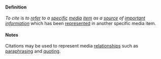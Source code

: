 #### Definition

*To cite* is *to [refer](https://github.com/gcassel/Modular-Organizing-Terminology/blob/master/terms/refer.md) to a [specific](https://github.com/gcassel/Modular-Organizing-Terminology/blob/master/terms/specific.md) [media](https://github.com/gcassel/Modular-Organizing-Terminology/blob/master/terms/media.md) [item](https://github.com/gcassel/Modular-Organizing-Terminology/blob/master/terms/item.md) as a [source](https://github.com/gcassel/Modular-Organizing-Terminology/blob/master/terms/source.md) of [important](https://github.com/gcassel/Modular-Organizing-Terminology/blob/master/terms/importance.md) [information](https://github.com/gcassel/Modular-Organizing-Terminology/blob/master/terms/information.md)* which has been [represented](https://github.com/gcassel/Modular-Organizing-Terminology/blob/master/terms/represent.md) in another specific media item.

#### Notes

Citations may be used to represent media [relationships](https://github.com/gcassel/Modular-Organizing-Terminology/blob/master/terms/relate.md) such as [paraphrasing](https://github.com/gcassel/Modular-Organizing-Terminology/blob/master/terms/paraphrase.md) and [quoting](https://github.com/gcassel/Modular-Organizing-Terminology/blob/master/terms/quote.md). 

